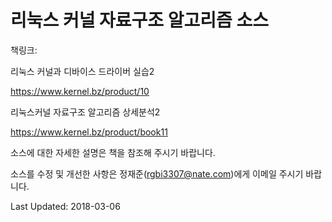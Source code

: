 # 리눅스 커널 자료구조 알고리즘 소스

책링크:

리눅스 커널과 디바이스 드라이버 실습2

https://www.kernel.bz/product/10

리눅스커널 자료구조 알고리즘 상세분석2

https://www.kernel.bz/product/book11

소스에 대한 자세한 설명은 책을 참조해 주시기 바랍니다.

소스를 수정 및 개선한 사항은 정재준(rgbi3307@nate.com)에게 이메일 주시기 바랍니다.

Last Updated: 2018-03-06
